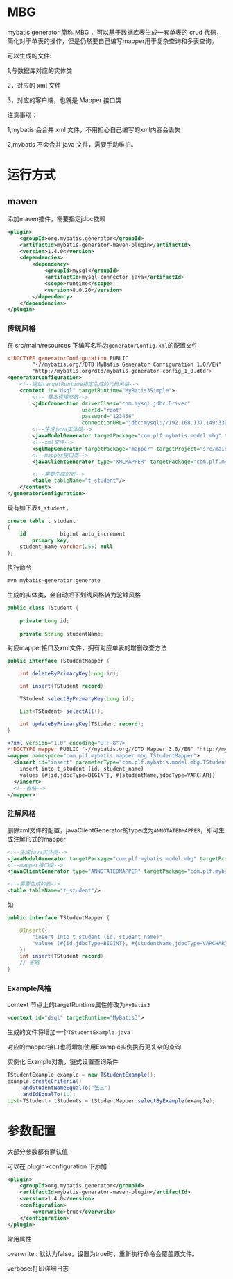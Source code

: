 # MBG

mybatis generator 简称 MBG ，可以基于数据库表生成一套单表的 crud 代码，简化对于单表的操作，但是仍然要自己编写mapper用于复杂查询和多表查询。

可以生成的文件:

1,与数据库对应的实体类

2，对应的 xml 文件

3，对应的客户端，也就是 Mapper 接口类

注意事项：

1,mybatis 会合并 xml 文件，不用担心自己编写的xml内容会丢失

2,mybatis 不会合并 java 文件，需要手动维护。

# 运行方式

## maven

添加maven插件，需要指定jdbc依赖

```xml
<plugin>
    <groupId>org.mybatis.generator</groupId>
    <artifactId>mybatis-generator-maven-plugin</artifactId>
    <version>1.4.0</version>
    <dependencies>
        <dependency>
            <groupId>mysql</groupId>
            <artifactId>mysql-connector-java</artifactId>
            <scope>runtime</scope>
            <version>8.0.20</version>
        </dependency>
    </dependencies>
</plugin>
```

### 传统风格

在 src/main/resources 下编写名称为`generatorConfig.xml`的配置文件

```xml
<!DOCTYPE generatorConfiguration PUBLIC
        "-//mybatis.org//DTD MyBatis Generator Configuration 1.0//EN"
        "http://mybatis.org/dtd/mybatis-generator-config_1_0.dtd">
<generatorConfiguration>
    <!--通过targetRuntime指定生成的代码风格-->
    <context id="dsql" targetRuntime="MyBatis3Simple">
        <!-- 基本连接参数-->
        <jdbcConnection driverClass="com.mysql.jdbc.Driver"
                        userId="root"
                        password="123456"
                        connectionURL="jdbc:mysql://192.168.137.149:3306/student"/>
        <!--生成java实体类-->
        <javaModelGenerator targetPackage="com.plf.mybatis.model.mbg" targetProject="src/main/java"/>
        <!--xml文件-->
        <sqlMapGenerator targetPackage="mapper" targetProject="src/main/resources"/>
        <!--mapper接口类-->
        <javaClientGenerator type="XMLMAPPER" targetPackage="com.plf.mybatis.mapper.mbg" targetProject="src/main/java"/>

        <!--需要生成的表-->
        <table tableName="t_student"/>
    </context>
</generatorConfiguration>
```

现有如下表`t_student`，

```sql
create table t_student
(
    id           bigint auto_increment
        primary key,
    student_name varchar(255) null
);
```

执行命令

```bash
mvn mybatis-generator:generate
```

生成的实体类，会自动把下划线风格转为驼峰风格

```java
public class TStudent {
 
    private Long id;
 
    private String studentName;
```

对应mapper接口及xml文件，拥有对应单表的增删改查方法

```java
public interface TStudentMapper {

    int deleteByPrimaryKey(Long id);

    int insert(TStudent record);

    TStudent selectByPrimaryKey(Long id);

    List<TStudent> selectAll();

    int updateByPrimaryKey(TStudent record);
}
```

```xml
<?xml version="1.0" encoding="UTF-8"?>
<!DOCTYPE mapper PUBLIC "-//mybatis.org//DTD Mapper 3.0//EN" "http://mybatis.org/dtd/mybatis-3-mapper.dtd">
<mapper namespace="com.plf.mybatis.mapper.mbg.TStudentMapper">
  <insert id="insert" parameterType="com.plf.mybatis.model.mbg.TStudent">
    insert into t_student (id, student_name)
    values (#{id,jdbcType=BIGINT}, #{studentName,jdbcType=VARCHAR})
  </insert>
  <!--省略-->
</mapper>
```

### 注解风格

删除xml文件的配置，javaClientGenerator的type改为`ANNOTATEDMAPPER`，即可生成注解形式的mapper

```xml
<!--生成java实体类-->
<javaModelGenerator targetPackage="com.plf.mybatis.model.mbg" targetProject="src/main/java"/>
<!--mapper接口类-->
<javaClientGenerator type="ANNOTATEDMAPPER" targetPackage="com.plf.mybatis.mapper.mbg" targetProject="src/main/java"/>

<!--需要生成的表-->
<table tableName="t_student"/>
```

如

```java
public interface TStudentMapper {

    @Insert({
        "insert into t_student (id, student_name)",
        "values (#{id,jdbcType=BIGINT}, #{studentName,jdbcType=VARCHAR})"
    })
    int insert(TStudent record);
	// 省略
}
```

### Example风格

context 节点上的targetRuntime属性修改为`MyBatis3`

```xml
<context id="dsql" targetRuntime="MyBatis3">
```

生成的文件将增加一个`TStudentExample.java`

对应的mapper接口也将增加使用Example实例执行更复杂的查询

实例化 Example对象，链式设置查询条件

```java
TStudentExample example = new TStudentExample();
example.createCriteria()
    .andStudentNameEqualTo("张三")
    .andIdEqualTo(1L);
List<TStudent> tStudents = tStudentMapper.selectByExample(example);
```



# 参数配置

大部分参数都有默认值

可以在  plugin>configuration 下添加

```xml
<plugin>
    <groupId>org.mybatis.generator</groupId>
    <artifactId>mybatis-generator-maven-plugin</artifactId>
    <version>1.4.0</version>
    <configuration>
        <overwrite>true</overwrite>
    </configuration>
</plugin>
```

常用属性

overwrite : 默认为false，设置为true时，重新执行命令会覆盖原文件。

verbose:打印详细日志